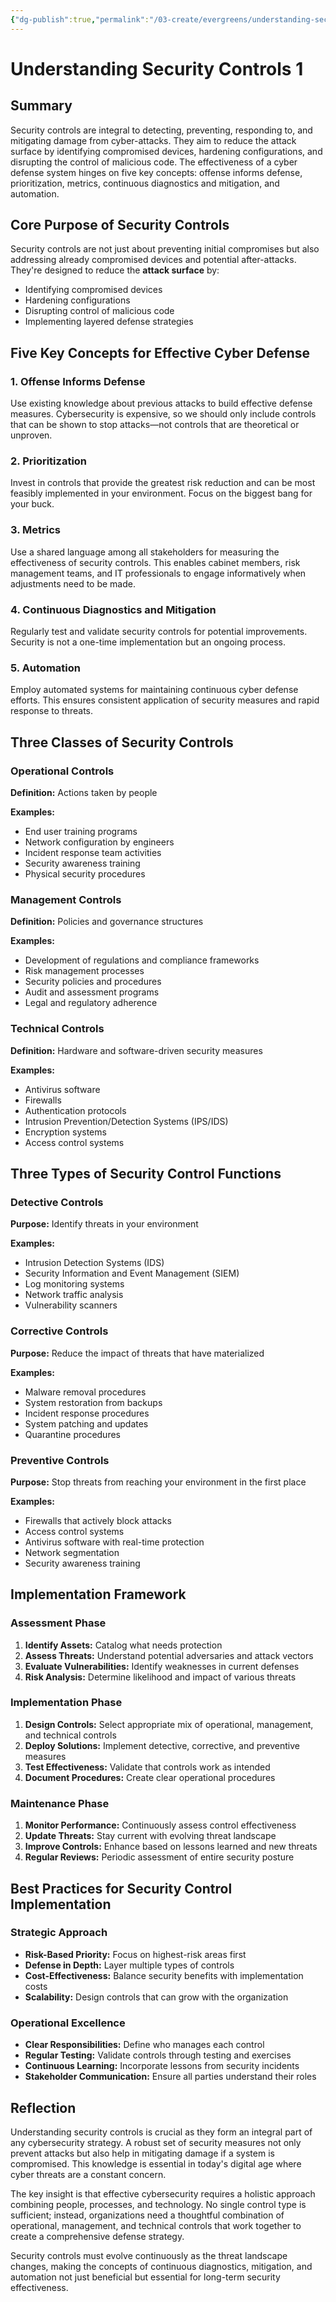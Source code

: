 ```yaml
---
{"dg-publish":true,"permalink":"/03-create/evergreens/understanding-security-controls-1/","title":"Understanding Security Controls","tags":["cybersecurity","cyber-defense","attack-surface","security-frameworks","risk-management"]}
---
```



# Understanding Security Controls 1

## Summary
Security controls are integral to detecting, preventing, responding to, and mitigating damage from cyber-attacks. They aim to reduce the attack surface by identifying compromised devices, hardening configurations, and disrupting the control of malicious code. The effectiveness of a cyber defense system hinges on five key concepts: offense informs defense, prioritization, metrics, continuous diagnostics and mitigation, and automation.

## Core Purpose of Security Controls

Security controls are not just about preventing initial compromises but also addressing already compromised devices and potential after-attacks. They're designed to reduce the **attack surface** by:

- Identifying compromised devices
- Hardening configurations
- Disrupting control of malicious code
- Implementing layered defense strategies

## Five Key Concepts for Effective Cyber Defense

### 1. Offense Informs Defense
Use existing knowledge about previous attacks to build effective defense measures. Cybersecurity is expensive, so we should only include controls that can be shown to stop attacks—not controls that are theoretical or unproven.

### 2. Prioritization
Invest in controls that provide the greatest risk reduction and can be most feasibly implemented in your environment. Focus on the biggest bang for your buck.

### 3. Metrics
Use a shared language among all stakeholders for measuring the effectiveness of security controls. This enables cabinet members, risk management teams, and IT professionals to engage informatively when adjustments need to be made.

### 4. Continuous Diagnostics and Mitigation
Regularly test and validate security controls for potential improvements. Security is not a one-time implementation but an ongoing process.

### 5. Automation
Employ automated systems for maintaining continuous cyber defense efforts. This ensures consistent application of security measures and rapid response to threats.

## Three Classes of Security Controls

### Operational Controls
**Definition:** Actions taken by people

**Examples:**
- End user training programs
- Network configuration by engineers
- Incident response team activities
- Security awareness training
- Physical security procedures

### Management Controls
**Definition:** Policies and governance structures

**Examples:**
- Development of regulations and compliance frameworks
- Risk management processes
- Security policies and procedures
- Audit and assessment programs
- Legal and regulatory adherence

### Technical Controls
**Definition:** Hardware and software-driven security measures

**Examples:**
- Antivirus software
- Firewalls
- Authentication protocols
- Intrusion Prevention/Detection Systems (IPS/IDS)
- Encryption systems
- Access control systems

## Three Types of Security Control Functions

### Detective Controls
**Purpose:** Identify threats in your environment

**Examples:**
- Intrusion Detection Systems (IDS)
- Security Information and Event Management (SIEM)
- Log monitoring systems
- Network traffic analysis
- Vulnerability scanners

### Corrective Controls
**Purpose:** Reduce the impact of threats that have materialized

**Examples:**
- Malware removal procedures
- System restoration from backups
- Incident response procedures
- System patching and updates
- Quarantine procedures

### Preventive Controls
**Purpose:** Stop threats from reaching your environment in the first place

**Examples:**
- Firewalls that actively block attacks
- Access control systems
- Antivirus software with real-time protection
- Network segmentation
- Security awareness training

## Implementation Framework

### Assessment Phase
1. **Identify Assets:** Catalog what needs protection
2. **Assess Threats:** Understand potential adversaries and attack vectors
3. **Evaluate Vulnerabilities:** Identify weaknesses in current defenses
4. **Risk Analysis:** Determine likelihood and impact of various threats

### Implementation Phase
1. **Design Controls:** Select appropriate mix of operational, management, and technical controls
2. **Deploy Solutions:** Implement detective, corrective, and preventive measures
3. **Test Effectiveness:** Validate that controls work as intended
4. **Document Procedures:** Create clear operational procedures

### Maintenance Phase
1. **Monitor Performance:** Continuously assess control effectiveness
2. **Update Threats:** Stay current with evolving threat landscape
3. **Improve Controls:** Enhance based on lessons learned and new threats
4. **Regular Reviews:** Periodic assessment of entire security posture

## Best Practices for Security Control Implementation

### Strategic Approach
- **Risk-Based Priority:** Focus on highest-risk areas first
- **Defense in Depth:** Layer multiple types of controls
- **Cost-Effectiveness:** Balance security benefits with implementation costs
- **Scalability:** Design controls that can grow with the organization

### Operational Excellence
- **Clear Responsibilities:** Define who manages each control
- **Regular Testing:** Validate controls through testing and exercises
- **Continuous Learning:** Incorporate lessons from security incidents
- **Stakeholder Communication:** Ensure all parties understand their roles

## Reflection

Understanding security controls is crucial as they form an integral part of any cybersecurity strategy. A robust set of security measures not only prevent attacks but also help in mitigating damage if a system is compromised. This knowledge is essential in today's digital age where cyber threats are a constant concern.

The key insight is that effective cybersecurity requires a holistic approach combining people, processes, and technology. No single control type is sufficient; instead, organizations need a thoughtful combination of operational, management, and technical controls that work together to create a comprehensive defense strategy.

Security controls must evolve continuously as the threat landscape changes, making the concepts of continuous diagnostics, mitigation, and automation not just beneficial but essential for long-term security effectiveness.

